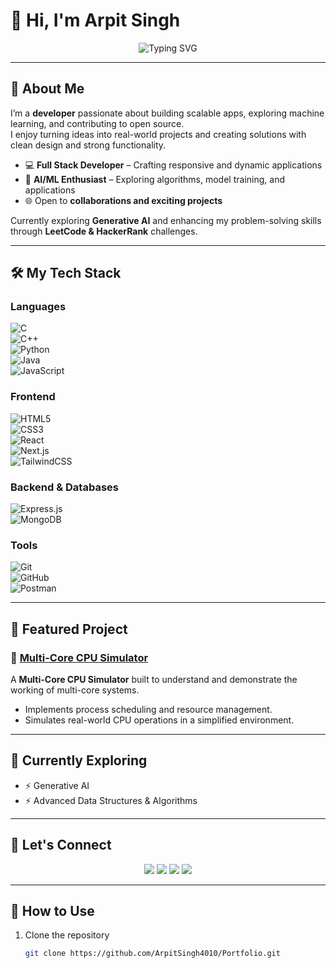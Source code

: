 # 👋 Hi, I'm Arpit Singh  

<div align="center">
  <img src="https://readme-typing-svg.herokuapp.com?font=Fira+Code&size=28&duration=3000&pause=1000&color=36BCF7&center=true&vCenter=true&width=700&lines=Full+Stack+Developer;Machine+Learning+Explorer;Open+Source+Contributor;Always+Learning+New+Technologies" alt="Typing SVG" />
</div>  

---

## 🚀 About Me  

I’m a **developer** passionate about building scalable apps, exploring machine learning, and contributing to open source.  
I enjoy turning ideas into real-world projects and creating solutions with clean design and strong functionality.  

- 💻 **Full Stack Developer** – Crafting responsive and dynamic applications  
- 🤖 **AI/ML Enthusiast** – Exploring algorithms, model training, and applications  
- 🌐 Open to **collaborations and exciting projects**  

Currently exploring **Generative AI** and enhancing my problem-solving skills through **LeetCode & HackerRank** challenges.  

---

## 🛠️ My Tech Stack  

<p align="center">

### **Languages**
![C](https://img.shields.io/badge/-C-00599C?style=for-the-badge&logo=c&logoColor=white)  
![C++](https://img.shields.io/badge/-C++-00599C?style=for-the-badge&logo=c%2B%2B&logoColor=white)  
![Python](https://img.shields.io/badge/-Python-3776AB?style=for-the-badge&logo=python&logoColor=white)  
![Java](https://img.shields.io/badge/-Java-ED8B00?style=for-the-badge&logo=openjdk&logoColor=white)  
![JavaScript](https://img.shields.io/badge/-JavaScript-F7DF1E?style=for-the-badge&logo=javascript&logoColor=black)  

### **Frontend**
![HTML5](https://img.shields.io/badge/-HTML5-E34F26?style=for-the-badge&logo=html5&logoColor=white)  
![CSS3](https://img.shields.io/badge/-CSS3-1572B6?style=for-the-badge&logo=css3&logoColor=white)  
![React](https://img.shields.io/badge/-React-20232A?style=for-the-badge&logo=react&logoColor=61DAFB)  
![Next.js](https://img.shields.io/badge/-Next.js-000000?style=for-the-badge&logo=next.js&logoColor=white)  
![TailwindCSS](https://img.shields.io/badge/-Tailwind_CSS-38B2AC?style=for-the-badge&logo=tailwind-css&logoColor=white)  

### **Backend & Databases**
![Express.js](https://img.shields.io/badge/-Express.js-000000?style=for-the-badge&logo=express&logoColor=white)  
![MongoDB](https://img.shields.io/badge/-MongoDB-4EA94B?style=for-the-badge&logo=mongodb&logoColor=white)  

### **Tools**
![Git](https://img.shields.io/badge/-Git-F05032?style=for-the-badge&logo=git&logoColor=white)  
![GitHub](https://img.shields.io/badge/-GitHub-181717?style=for-the-badge&logo=github&logoColor=white)  
![Postman](https://img.shields.io/badge/-Postman-FF6C37?style=for-the-badge&logo=postman&logoColor=white)  

</p>

---

## 🚀 Featured Project  

### 🔹 [Multi-Core CPU Simulator](https://github.com/ArpitSingh4010/Multi-Core_CPU-Simulator)  
A **Multi-Core CPU Simulator** built to understand and demonstrate the working of multi-core systems.  
- Implements process scheduling and resource management.  
- Simulates real-world CPU operations in a simplified environment.  

---

## 🌱 Currently Exploring  
- ⚡ Generative AI  
- ⚡ Advanced Data Structures & Algorithms  

---

## 🤝 Let's Connect  

<p align="center">
  <a href="mailto:arpitsinght25@gmail.com"><img src="https://img.shields.io/badge/Email-D14836?style=for-the-badge&logo=gmail&logoColor=white"/></a>
  <a href="https://www.linkedin.com/in/arpitsinght/"><img src="https://img.shields.io/badge/LinkedIn-0077B5?style=for-the-badge&logo=linkedin&logoColor=white"/></a>
  <a href="https://leetcode.com/u/fWfaQT25L5/"><img src="https://img.shields.io/badge/LeetCode-FFA116?style=for-the-badge&logo=leetcode&logoColor=white"/></a>
  <a href="https://www.hackerrank.com/profile/arpitsinght25"><img src="https://img.shields.io/badge/HackerRank-2EC866?style=for-the-badge&logo=hackerrank&logoColor=white"/></a>
</p>

---

## 📌 How to Use  

1. Clone the repository  
   ```bash
   git clone https://github.com/ArpitSingh4010/Portfolio.git
